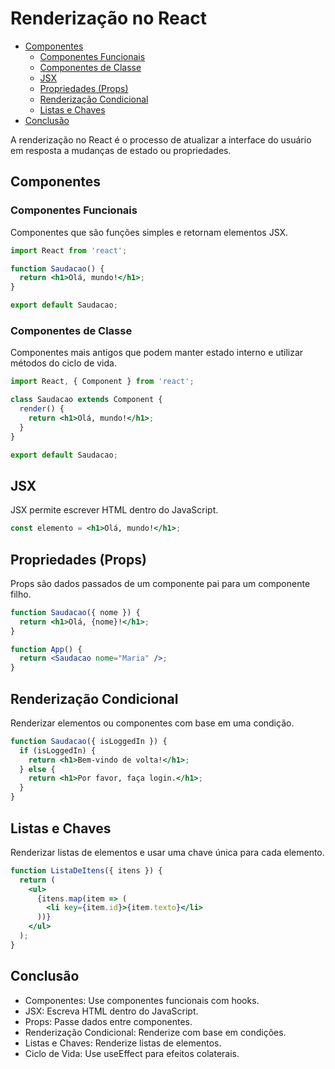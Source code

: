 # Renderização no React

- [Componentes](#componentes)
  - [Componentes Funcionais](#componentes-funcionais)
  - [Componentes de Classe](#componentes-de-classe)
  - [JSX](#jsx)
  - [Propriedades (Props)](#propriedades-props)
  - [Renderização Condicional](#renderização-condicional)
  - [Listas e Chaves](#listas-e-chaves)
- [Conclusão](#conclusão)

A renderização no React é o processo de atualizar a interface do usuário em resposta a mudanças de estado ou propriedades.

## Componentes
### Componentes Funcionais
Componentes que são funções simples e retornam elementos JSX.

```jsx
import React from 'react';

function Saudacao() {
  return <h1>Olá, mundo!</h1>;
}

export default Saudacao;

```

### Componentes de Classe
Componentes mais antigos que podem manter estado interno e utilizar métodos do ciclo de vida.
```jsx
import React, { Component } from 'react';

class Saudacao extends Component {
  render() {
    return <h1>Olá, mundo!</h1>;
  }
}

export default Saudacao;

```
## JSX
JSX permite escrever HTML dentro do JavaScript.
```jsx
const elemento = <h1>Olá, mundo!</h1>;
```
## Propriedades (Props)
Props são dados passados de um componente pai para um componente filho.

```jsx
function Saudacao({ nome }) {
  return <h1>Olá, {nome}!</h1>;
}

function App() {
  return <Saudacao nome="Maria" />;
}
```

## Renderização Condicional
Renderizar elementos ou componentes com base em uma condição.

```jsx
function Saudacao({ isLoggedIn }) {
  if (isLoggedIn) {
    return <h1>Bem-vindo de volta!</h1>;
  } else {
    return <h1>Por favor, faça login.</h1>;
  }
}
```

## Listas e Chaves
Renderizar listas de elementos e usar uma chave única para cada elemento.
```jsx
function ListaDeItens({ itens }) {
  return (
    <ul>
      {itens.map(item => (
        <li key={item.id}>{item.texto}</li>
      ))}
    </ul>
  );
}
```

## Conclusão
- Componentes: Use componentes funcionais com hooks.
- JSX: Escreva HTML dentro do JavaScript.
- Props: Passe dados entre componentes.
- Renderização Condicional: Renderize com base em condições.
- Listas e Chaves: Renderize listas de elementos.
- Ciclo de Vida: Use useEffect para efeitos colaterais.
